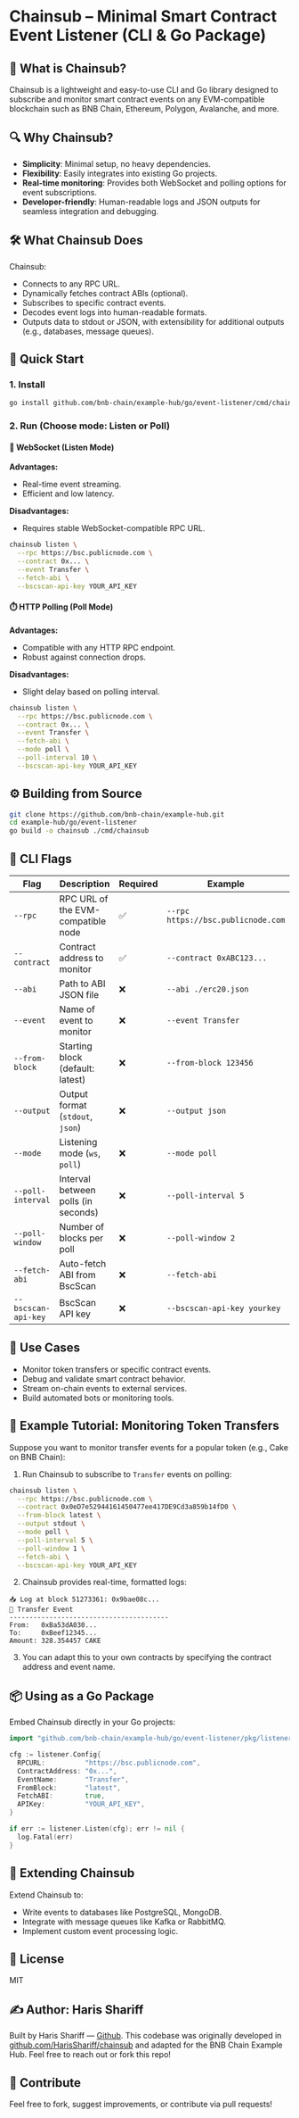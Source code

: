 # Chainsub – Minimal Smart Contract Event Listener (CLI & Go Package)

## 📌 What is Chainsub?

Chainsub is a lightweight and easy-to-use CLI and Go library designed to subscribe and monitor smart contract events on any EVM-compatible blockchain such as BNB Chain, Ethereum, Polygon, Avalanche, and more.

## 🔍 Why Chainsub?

- **Simplicity**: Minimal setup, no heavy dependencies.
- **Flexibility**: Easily integrates into existing Go projects.
- **Real-time monitoring**: Provides both WebSocket and polling options for event subscriptions.
- **Developer-friendly**: Human-readable logs and JSON outputs for seamless integration and debugging.

## 🛠️ What Chainsub Does

Chainsub:

- Connects to any RPC URL.
- Dynamically fetches contract ABIs (optional).
- Subscribes to specific contract events.
- Decodes event logs into human-readable formats.
- Outputs data to stdout or JSON, with extensibility for additional outputs (e.g., databases, message queues).

## 🚀 Quick Start

### 1. Install

```bash
go install github.com/bnb-chain/example-hub/go/event-listener/cmd/chainsub@latest
```

### 2. Run (Choose mode: Listen or Poll)

#### 🔄 WebSocket (Listen Mode)

**Advantages:**

- Real-time event streaming.
- Efficient and low latency.

**Disadvantages:**

- Requires stable WebSocket-compatible RPC URL.

```bash
chainsub listen \
  --rpc https://bsc.publicnode.com \
  --contract 0x... \
  --event Transfer \
  --fetch-abi \
  --bscscan-api-key YOUR_API_KEY
```

#### ⏱️ HTTP Polling (Poll Mode)

**Advantages:**

- Compatible with any HTTP RPC endpoint.
- Robust against connection drops.

**Disadvantages:**

- Slight delay based on polling interval.

```bash
chainsub listen \
  --rpc https://bsc.publicnode.com \
  --contract 0x... \
  --event Transfer \
  --fetch-abi \
  --mode poll \
  --poll-interval 10 \
  --bscscan-api-key YOUR_API_KEY
```

## ⚙️ Building from Source

```bash
git clone https://github.com/bnb-chain/example-hub.git
cd example-hub/go/event-listener
go build -o chainsub ./cmd/chainsub
```

## 🚩 CLI Flags

| Flag                | Description                         | Required | Example                            |
| ------------------- | ----------------------------------- | -------- | ---------------------------------- |
| `--rpc`             | RPC URL of the EVM-compatible node  | ✅       | `--rpc https://bsc.publicnode.com` |
| `--contract`        | Contract address to monitor         | ✅       | `--contract 0xABC123...`           |
| `--abi`             | Path to ABI JSON file               | ❌       | `--abi ./erc20.json`               |
| `--event`           | Name of event to monitor            | ❌       | `--event Transfer`                 |
| `--from-block`      | Starting block (default: latest)    | ❌       | `--from-block 123456`              |
| `--output`          | Output format (`stdout`, `json`)    | ❌       | `--output json`                    |
| `--mode`            | Listening mode (`ws`, `poll`)       | ❌       | `--mode poll`                      |
| `--poll-interval`   | Interval between polls (in seconds) | ❌       | `--poll-interval 5`                |
| `--poll-window`     | Number of blocks per poll           | ❌       | `--poll-window 2`                  |
| `--fetch-abi`       | Auto-fetch ABI from BscScan         | ❌       | `--fetch-abi`                      |
| `--bscscan-api-key` | BscScan API key                     | ❌       | `--bscscan-api-key yourkey`        |

## 🎯 Use Cases

- Monitor token transfers or specific contract events.
- Debug and validate smart contract behavior.
- Stream on-chain events to external services.
- Build automated bots or monitoring tools.

## 📖 Example Tutorial: Monitoring Token Transfers

Suppose you want to monitor transfer events for a popular token (e.g., Cake on BNB Chain):

1. Run Chainsub to subscribe to `Transfer` events on polling:

```bash
chainsub listen \
  --rpc https://bsc.publicnode.com \
  --contract 0x0eD7e52944161450477ee417DE9Cd3a859b14fD0 \
  --from-block latest \
  --output stdout \
  --mode poll \
  --poll-interval 5 \
  --poll-window 1 \
  --fetch-abi \
  --bscscan-api-key YOUR_API_KEY
```

2. Chainsub provides real-time, formatted logs:

```
📥 Log at block 51273361: 0x9bae08c...
🔁 Transfer Event
----------------------------------------
From:   0xBa53dA030...
To:     0xBeef12345...
Amount: 328.354457 CAKE
```

3. You can adapt this to your own contracts by specifying the contract address and event name.

## 📦 Using as a Go Package

Embed Chainsub directly in your Go projects:

```go
import "github.com/bnb-chain/example-hub/go/event-listener/pkg/listener"

cfg := listener.Config{
  RPCURL:          "https://bsc.publicnode.com",
  ContractAddress: "0x...",
  EventName:       "Transfer",
  FromBlock:       "latest",
  FetchABI:        true,
  APIKey:          "YOUR_API_KEY",
}

if err := listener.Listen(cfg); err != nil {
  log.Fatal(err)
}
```

## 🧩 Extending Chainsub

Extend Chainsub to:

- Write events to databases like PostgreSQL, MongoDB.
- Integrate with message queues like Kafka or RabbitMQ.
- Implement custom event processing logic.

## 📜 License

MIT

## ✍️ Author: Haris Shariff

Built by Haris Shariff — [Github](https://github.com/HarisShariff).
This codebase was originally developed in [github.com/HarisShariff/chainsub](https://github.com/HarisShariff/chainsub) and adapted for the BNB Chain Example Hub.
Feel free to reach out or fork this repo!

## 🌟 Contribute

Feel free to fork, suggest improvements, or contribute via pull requests!
